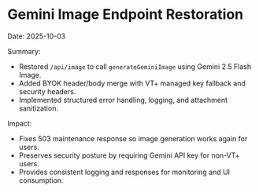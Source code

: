 # Gemini Image Endpoint Restoration

Date: 2025-10-03

Summary:

- Restored `/api/image` to call `generateGeminiImage` using Gemini 2.5 Flash Image.
- Added BYOK header/body merge with VT+ managed key fallback and security headers.
- Implemented structured error handling, logging, and attachment sanitization.

Impact:

- Fixes 503 maintenance response so image generation works again for users.
- Preserves security posture by requiring Gemini API key for non-VT+ users.
- Provides consistent logging and responses for monitoring and UI consumption.
